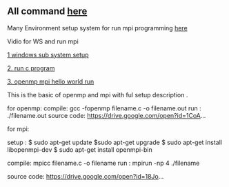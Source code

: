 ## All command [here](https://github.com/Bepul-Hossain/Lab-collections/parallel-processing/mpi/All-Command.md)

Many Environment setup system for run mpi programming [here](https://github.com/Bepul-Hossain/Lab-collections/parallel-processing/mpi/Many-Environment-setup-system-for-run-mpi-programming)

Vidio for WS and run mpi 

[1 windows sub system setup](https://www.youtube.com/watch?v=1ap3hL-UR9I&ab_channel=ProgrammingKnowledge&fbclid=IwAR3SbUVAk5uOV_tFc5d51LlozJuYGnNEb0O3ldTpWYWUuXOtPlSjfLKeAT0) 

[2. run c program](https://www.youtube.com/watch?v=oLjN6jAg-sY&ab_channel=ProgrammingKnowledge2&fbclid=IwAR2MpJGmeI29LKnBphgc_336XUh-QGXZF1CwIpY9mkdNL0mLEIXabB3lPig)

 [3. openmp mpi hello world run](https://www.youtube.com/watch?v=4tlQpCyiBig&ab_channel=BasantGiri&fbclid=IwAR2MpJGmeI29LKnBphgc_336XUh-QGXZF1CwIpY9mkdNL0mLEIXabB3lPig)



This is the basic of openmp and mpi with ful setup description  .

for openmp:
compile:    gcc -fopenmp filename.c -o filename.out
run         :   ./filename.out
source code: 
https://drive.google.com/open?id=1CoA...


for mpi:

setup : 
$ sudo apt-get update
$sudo apt-get upgrade
$ sudo apt-get install libopenmpi-dev
$ sudo apt-get install openmpi-bin
 
compile:   mpicc filename.c -o filename
run         :   mpirun -np 4 ./filename

source code:
https://drive.google.com/open?id=18Jo...